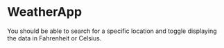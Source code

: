 # WeatherApp
You should be able to search for a specific location and toggle displaying the data in Fahrenheit or Celsius.
